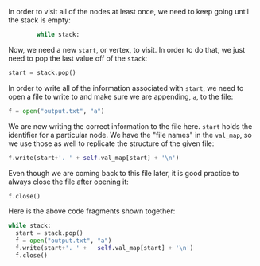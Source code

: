 <!---title{print_ordered_file_structure() Function Part 2 Explained}--->

<!--badges={Python:18,Algorithms:18}-->

<!--concepts={directedGraphs, introToGraphs, useOfGraphs, Depth First Search (DFS), Stack Manipulation}-->

In order to visit all of the nodes at least once, we need to keep going until the stack is empty:

```python
        while stack: 
```

Now, we need a new `start`, or vertex, to visit. In order to do that, we just need to pop the last value off of the `stack`:

```python
start = stack.pop()
```

In order to write all of the information associated with `start`, we need to open a file to write to and make sure we are appending, `a`, to the file:

```python
f = open("output.txt", "a")
```

We are now writing the correct information to the file here. `start` holds the identifier for a particular node. We have the "file names" in the `val_map`, so we use those as well to replicate the structure of the given file:

```python
f.write(start+'. ' + self.val_map[start] + '\n')
```

Even though we are coming back to this file later, it is good practice to always close the file after opening it:

```python
f.close()
```

Here is the above code fragments shown together:

```python
while stack:
  start = stack.pop()
  f = open("output.txt", "a")
  f.write(start+'. ' +   self.val_map[start] + '\n')
  f.close()
```

